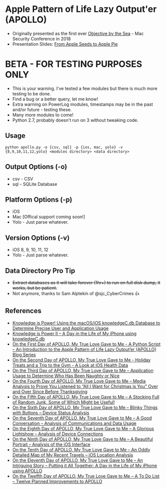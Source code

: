 # Apple Pattern of Life Lazy Output'er (APOLLO)
* Originally presented as the first ever [Objective by the Sea](https://objectivebythesea.com/) - Mac Security Conference in 2018
* Presentation Slides: [From Apple Seeds to Apple Pie](https://github.com/mac4n6/Presentations/tree/master/From%20Apple%20Seeds%20to%20Apple%20Pie)

# BETA - FOR TESTING PURPOSES ONLY
* This is your warning. I've tested a few modules but there is much more testing to be done.
* Find a bug or a better query, let me know!
* Extra warning on PowerLog modules, timestamps may be in the past and/or future - testing these.
* Many more modules to come!
* Python 2.7, probably doesn't run on 3 without tweaking code.

## Usage
`python apollo.py -o {csv, sql} -p {ios, mac, yolo} -v {8,9,10,11,12,yolo} <modules directory> <data directory>`

## Output Options (-o)
* csv - CSV
* sql - SQLite Database

## Platform Options (-p)
* iOS
* Mac [Offical support coming soon!]
* Yolo - Just parse whatever.

## Version Options (-v)
* iOS 8, 9, 10, 11, 12
* Yolo - Just parse whatever.

## Data Directory Pro Tip
* ~~Extract databases as it will take forever (1hr+) to run on full disk dump, it works, but be patient.~~
* Not anymore, thanks to Sam Alptekin of @sjc_CyberCrimes 👍

## References
* [Knowledge is Power! Using the macOS/iOS knowledgeC.db Database to Determine Precise User and Application Usage](https://www.mac4n6.com/blog/2018/8/5/knowledge-is-power-using-the-knowledgecdb-database-on-macos-and-ios-to-determine-precise-user-and-application-usage)
* [Knowledge is Power II – A Day in the Life of My iPhone using knowledgeC.db](https://www.mac4n6.com/blog/2018/9/12/knowledge-is-power-ii-a-day-in-the-life-of-my-iphone-using-knowledgecdb)
* [On the First Day of APOLLO, My True Love Gave to Me - A Python Script – An Introduction to the Apple Pattern of Life Lazy Output’er (APOLLO) Blog Series](https://www.mac4n6.com/blog/2018/12/14/on-the-first-day-of-apollo-my-true-love-gave-to-me-a-python-script-an-introduction-to-the-apple-pattern-of-life-lazy-outputer-apollo-blog-series)
* [On the Second Day of APOLLO, My True Love Gave to Me - Holiday Treats and a Trip to the Gym - A Look at iOS Health Data](https://www.mac4n6.com/blog/2018/12/15/on-the-second-day-of-apollo-my-true-love-gave-to-me-holiday-treats-and-a-trip-to-the-gym-a-look-at-ios-health-data)
* [On the Third Day of APOLLO, My True Love Gave to Me – Application Usage to Determine Who Has Been Naughty or Nice](https://www.mac4n6.com/blog/2018/12/16/on-the-third-day-of-apollo-my-true-love-gave-to-me-application-usage-to-determine-who-has-been-naughty-or-nice)
* [On the Fourth Day of APOLLO, My True Love Gave to Me – Media Analysis to Prove You Listened to “All I Want for Christmas is You” Over and Over Since Before Thanksgiving](https://www.mac4n6.com/blog/2018/12/17/on-the-fourth-day-of-apollo-my-true-love-gave-to-me-media-analysis-to-prove-you-listened-to-all-i-want-for-christmas-is-you-over-and-over-since-before-thanksgiving)
* [On the Fifth Day of APOLLO, My True Love Gave to Me – A Stocking Full of Random Junk, Some of Which Might be Useful!](https://www.mac4n6.com/blog/2018/12/18/on-the-fifth-day-of-apollo-my-true-love-gave-to-me-a-stocking-full-of-random-junk-some-of-which-might-be-useful)
* [On the Sixth Day of APOLLO, My True Love Gave to Me – Blinky Things with Buttons – Device Status Analysis](https://www.mac4n6.com/blog/2018/12/19/on-the-sixth-day-of-apollo-my-true-love-gave-to-me-blinky-things-with-buttons-device-status-analysis)
* [On the Seventh Day of APOLLO, My True Love Gave to Me – A Good Conversation – Analysis of Communications and Data Usage](https://www.mac4n6.com/blog/2018/12/20/on-the-seventh-day-of-apollo-my-true-love-gave-to-me-a-good-conversation-analysis-of-communications-and-data-usage)
* [On the Eighth Day of APOLLO, My True Love Gave to Me – A Glorious Lightshow – Analysis of Device Connections](https://www.mac4n6.com/blog/2018/12/21/on-the-eighth-day-of-apollo-my-true-love-gave-to-me-a-glorious-lightshow-analysis-of-device-connections)
* [On the Ninth Day of APOLLO, My True Love Gave to Me – A Beautiful Portrait – Analysis of the iOS Interface](https://www.mac4n6.com/blog/2018/12/22/on-the-ninth-day-of-apollo-my-true-love-gave-to-me-a-beautiful-portrait-analysis-of-the-ios-interface)
* [On the Tenth Day of APOLLO, My True Love Gave to Me – An Oddly Detailed Map of My Recent Travels – iOS Location Analysis](https://www.mac4n6.com/blog/2018/12/23/on-the-tenth-day-of-apollo-my-true-love-gave-to-me-an-oddly-detailed-map-of-my-recent-travels-ios-location-analysisk)
* [On the Eleventh Day of APOLLO, My True Love Gave to Me – An Intriguing Story – Putting it All Together: A Day in the Life of My iPhone using APOLLO](https://www.mac4n6.com/blog/2018/12/24/on-the-eleventh-day-of-apollo-my-true-love-gave-to-me-an-intriguing-story-putting-it-all-together-a-day-in-the-life-of-my-iphone-using-apollo)
* [On the Twelfth Day of APOLLO, My True Love Gave to Me – A To Do List – Twelve Planned Improvements to APOLLO](https://www.mac4n6.com/blog/2018/12/25/on-the-twelfth-day-of-apollo-my-true-love-gave-to-me-a-to-do-list-twelve-planned-improvements-to-apollo)
